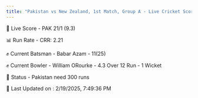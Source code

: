 ```yaml
---
title: "Pakistan vs New Zealand, 1st Match, Group A - Live Cricket Score"
---
```


🔴 Live Score - PAK 21/1 (9.3)  

📊 Run Rate - CRR: 2.21  

✊ Current Batsman - Babar Azam - 11(25)  

✊ Current Bowler - William ORourke - 4.3 Over 12 Run - 1 Wicket  

📑 Status - Pakistan need 300 runs

📝 Last Updated on : 2/19/2025, 7:49:36 PM  

